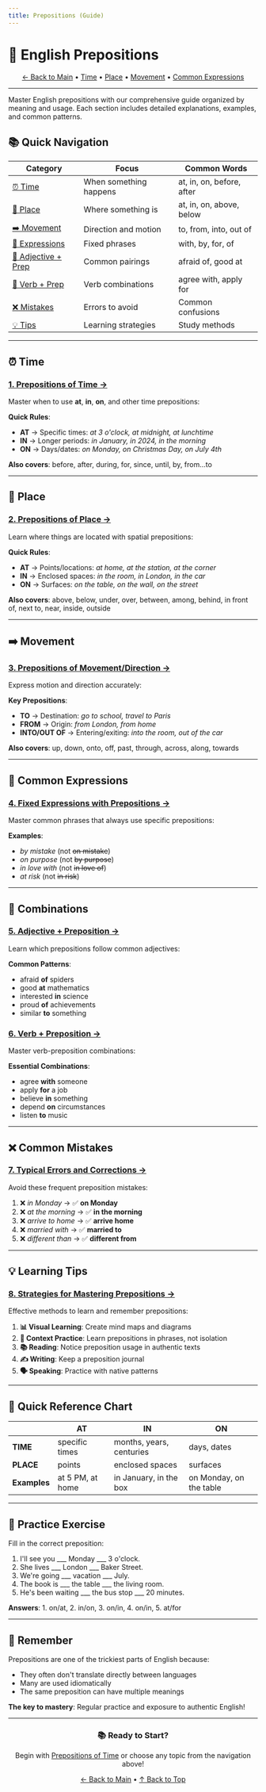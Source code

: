 ```yaml
---
title: Prepositions (Guide)
---
```


# 📍 English Prepositions

<div align="center" markdown="1">

[← Back to Main](../) • [Time](#-time) • [Place](#-place) • [Movement](#-movement) • [Common Expressions](#-common-expressions)

</div>

---

Master English prepositions with our comprehensive guide organized by meaning and usage. Each section includes detailed explanations, examples, and common patterns.

## 📚 Quick Navigation

<div align="center" markdown="1">

| Category | Focus | Common Words |
|----------|-------|--------------|
| [⏰ Time](01-time.md) | When something happens | at, in, on, before, after |
| [📍 Place](02-place.md) | Where something is | at, in, on, above, below |
| [➡️ Movement](03-movement-direction.md) | Direction and motion | to, from, into, out of |
| [💬 Expressions](04-common-expressions.md) | Fixed phrases | with, by, for, of |
| [🔗 Adjective + Prep](05-adjective-combinations.md) | Common pairings | afraid of, good at |
| [🔄 Verb + Prep](06-verb-combinations.md) | Verb combinations | agree with, apply for |
| [❌ Mistakes](07-common-mistakes.md) | Errors to avoid | Common confusions |
| [💡 Tips](08-learning-tips.md) | Learning strategies | Study methods |

</div>

---

## ⏰ Time

### [1. Prepositions of Time →](01-time.md)

Master when to use **at**, **in**, **on**, and other time prepositions:

**Quick Rules**:
- **AT** → Specific times: *at 3 o'clock, at midnight, at lunchtime*
- **IN** → Longer periods: *in January, in 2024, in the morning*
- **ON** → Days/dates: *on Monday, on Christmas Day, on July 4th*

**Also covers**: before, after, during, for, since, until, by, from...to

---

## 📍 Place

### [2. Prepositions of Place →](02-place.md)

Learn where things are located with spatial prepositions:

**Quick Rules**:
- **AT** → Points/locations: *at home, at the station, at the corner*
- **IN** → Enclosed spaces: *in the room, in London, in the car*
- **ON** → Surfaces: *on the table, on the wall, on the street*

**Also covers**: above, below, under, over, between, among, behind, in front of, next to, near, inside, outside

---

## ➡️ Movement

### [3. Prepositions of Movement/Direction →](03-movement-direction.md)

Express motion and direction accurately:

**Key Prepositions**:
- **TO** → Destination: *go to school, travel to Paris*
- **FROM** → Origin: *from London, from home*
- **INTO/OUT OF** → Entering/exiting: *into the room, out of the car*

**Also covers**: up, down, onto, off, past, through, across, along, towards

---

## 💬 Common Expressions

### [4. Fixed Expressions with Prepositions →](04-common-expressions.md)

Master common phrases that always use specific prepositions:

**Examples**:
- *by mistake* (not ~~on mistake~~)
- *on purpose* (not ~~by purpose~~)
- *in love with* (not ~~in love of~~)
- *at risk* (not ~~in risk~~)

---

## 🔗 Combinations

### [5. Adjective + Preposition →](05-adjective-combinations.md)

Learn which prepositions follow common adjectives:

**Common Patterns**:
- afraid **of** spiders
- good **at** mathematics
- interested **in** science
- proud **of** achievements
- similar **to** something

### [6. Verb + Preposition →](06-verb-combinations.md)

Master verb-preposition combinations:

**Essential Combinations**:
- agree **with** someone
- apply **for** a job
- believe **in** something
- depend **on** circumstances
- listen **to** music

---

## ❌ Common Mistakes

### [7. Typical Errors and Corrections →](07-common-mistakes.md)

Avoid these frequent preposition mistakes:

1. ❌ *in Monday* → ✅ **on Monday**
2. ❌ *at the morning* → ✅ **in the morning**
3. ❌ *arrive to home* → ✅ **arrive home**
4. ❌ *married with* → ✅ **married to**
5. ❌ *different than* → ✅ **different from**

---

## 💡 Learning Tips

### [8. Strategies for Mastering Prepositions →](08-learning-tips.md)

Effective methods to learn and remember prepositions:

1. **📊 Visual Learning**: Create mind maps and diagrams
2. **🎯 Context Practice**: Learn prepositions in phrases, not isolation
3. **📚 Reading**: Notice preposition usage in authentic texts
4. **✍️ Writing**: Keep a preposition journal
5. **🗣️ Speaking**: Practice with native patterns

---

## 🎯 Quick Reference Chart

<div align="center" markdown="1">

| | AT | IN | ON |
|---|----|----|-----|
| **TIME** | specific times | months, years, centuries | days, dates |
| **PLACE** | points | enclosed spaces | surfaces |
| **Examples** | at 5 PM, at home | in January, in the box | on Monday, on the table |

</div>

---

## 📝 Practice Exercise

Fill in the correct preposition:

1. I'll see you ___ Monday ___ 3 o'clock.
2. She lives ___ London ___ Baker Street.
3. We're going ___ vacation ___ July.
4. The book is ___ the table ___ the living room.
5. He's been waiting ___ the bus stop ___ 20 minutes.

**Answers**: 1. on/at, 2. in/on, 3. on/in, 4. on/in, 5. at/for

---

## 🌟 Remember

Prepositions are one of the trickiest parts of English because:
- They often don't translate directly between languages
- Many are used idiomatically
- The same preposition can have multiple meanings

**The key to mastery**: Regular practice and exposure to authentic English!

---

<div align="center" markdown="1">

### 📚 Ready to Start?

Begin with [Prepositions of Time](01-time.md) or choose any topic from the navigation above!

[← Back to Main](../) • [↑ Back to Top](#-english-prepositions)

</div>